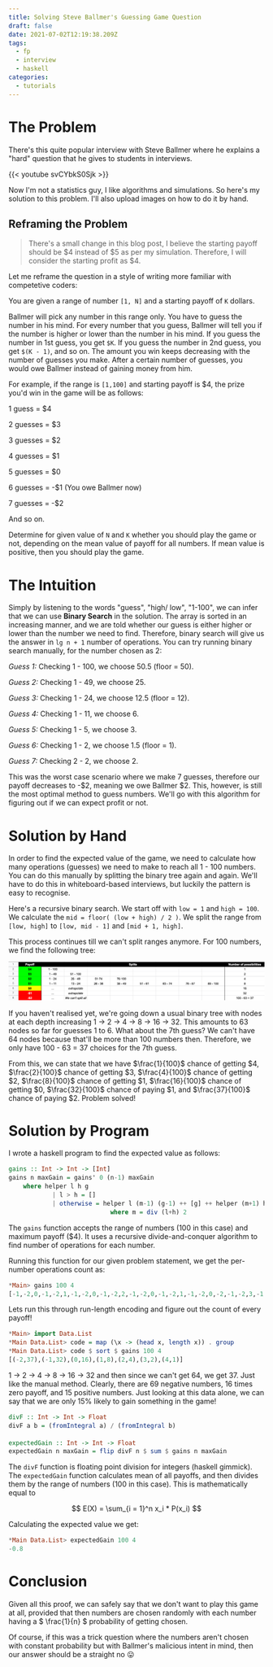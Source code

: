 ```yaml
---
title: Solving Steve Ballmer's Guessing Game Question
draft: false
date: 2021-07-02T12:19:38.209Z
tags:
  - fp
  - interview
  - haskell
categories:
  - tutorials
---
```

# The Problem

There's this quite popular interview with Steve Ballmer where he explains a "hard" question that he gives to students in interviews.

{{< youtube svCYbkS0Sjk >}}

Now I'm not a statistics guy, I like algorithms and simulations. So here's my solution to this problem. I'll also upload images on how to do it by hand.

## Reframing the Problem

> There's a small change in this blog post, I believe the starting payoff should be $4 instead of $5 as per my simulation. Therefore, I will consider the starting profit as $4.

Let me reframe the question in a style of writing more familiar with competetive coders:

You are given a range of number `[1, N]` and a starting payoff of `K` dollars.

Ballmer will pick any number in this range only. You have to guess the number in his mind. For every number that you guess, Ballmer will tell you if the number is higher or lower than the number in his mind. If you guess the number in 1st guess, you get `$K`. If you guess the number in 2nd guess, you get `$(K - 1)`, and so on. The amount you win keeps decreasing with the number of guesses you make. After a certain number of guesses, you would owe Ballmer instead of gaining money from him.

For example, if the range is `[1,100]` and starting payoff is $4, the prize you'd win in the game will be as follows:

1 guess = $4

2 guesses = $3

3 guesses = $2

4 guesses = $1

5 guesses = $0

6 guesses = -$1 (You owe Ballmer now)

7 guesses = -$2

And so on.

Determine for given value of `N` and `K` whether you should play the game or not, depending on the mean value of payoff for all numbers. If mean value is positive, then you should play the game.

# The Intuition

Simply by listening to the words "guess", "high/ low", "1-100", we can infer that we can use **Binary Search** in the solution. The array is sorted in an increasing manner, and we are told whether our guess is either higher or lower than the number we need to find. Therefore, binary search will give us the answer in `lg n + 1` number of operations. You can try running binary search manually, for the number chosen as 2:

*Guess 1:* Checking 1 - 100, we choose 50.5 (floor = 50).

*Guess 2:* Checking 1 - 49, we choose 25.

*Guess 3:* Checking 1 - 24, we choose 12.5 (floor = 12).

*Guess 4:* Checking 1 - 11, we choose 6.

*Guess 5:* Checking 1 - 5, we choose 3.

*Guess 6:* Checking 1 - 2, we choose 1.5 (floor = 1).

*Guess 7:* Checking 2 - 2, we choose 2.

This was the worst case scenario where we make 7 guesses, therefore our payoff decreases to -$2, meaning we owe Ballmer $2. This, however, is still the most optimal method to guess numbers. We'll go with this algorithm for figuring out if we can expect profit or not.

# Solution by Hand

In order to find the expected value of the game, we need to calculate how many operations (guesses) we need to make to reach all 1 - 100 numbers. You can do this manually by splitting the binary tree again and again. We'll have to do this in whiteboard-based interviews, but luckily the pattern is easy to recognise.

Here's a recursive binary search. We start off with `low = 1` and `high = 100`. We calculate the `mid = floor( (low + high) / 2 )`. We split the range from `[low, high]` to `[low, mid - 1]` and `[mid + 1, high]`. 

This process continues till we can't split ranges anymore. For 100 numbers, we find the following tree:

![Excel sheet showing relation 1->2->4->8->16->32 then 100-63 = 37](/uploads/ballmermanual.png "Recursive Binary Search")

If you haven't realised yet, we're going down a usual binary tree with nodes at each depth increasing 1 -> 2 -> 4 -> 8 -> 16 -> 32. This amounts to 63 nodes so far for guesses 1 to 6. What about the 7th guess? We can't have 64 nodes because that'll be more than 100 numbers then. Therefore, we only have 100 - 63 = 37 choices for the 7th guess.

From this, we can state that we have $\frac{1}{100}$ chance of getting \$4, $\frac{2}{100}$ chance of getting \$3, $\frac{4}{100}$ chance of getting \$2, $\frac{8}{100}$ chance of getting \$1, $\frac{16}{100}$ chance of getting \$0, $\frac{32}{100}$ chance of paying \$1, and $\frac{37}{100}$ chance of paying \$2. Problem solved!

# Solution by Program

I wrote a haskell program to find the expected value as follows:

```haskell
gains :: Int -> Int -> [Int]
gains n maxGain = gains' 0 (n-1) maxGain
    where helper l h g
            | l > h = []
            | otherwise = helper l (m-1) (g-1) ++ [g] ++ helper (m+1) h (g-1)
                            where m = div (l+h) 2
```

The `gains` function accepts the range of numbers (100 in this case) and maximum payoff ($4). It uses a recursive divide-and-conquer algorithm to find number of operations for each number.

Running this function for our given problem statement, we get the per-number operations count as:

```haskell
*Main> gains 100 4
[-1,-2,0,-1,-2,1,-1,-2,0,-1,-2,2,-1,-2,0,-1,-2,1,-1,-2,0,-2,-1,-2,3,-1,-2,0,-1,-2,1,-1,-2,0,-1,-2,2,-1,-2,0,-1,-2,1,-1,-2,0,-2,-1,-2,4,-1,-2,0,-1,-2,1,-1,-2,0,-1,-2,2,-1,-2,0,-1,-2,1,-1,-2,0,-2,-1,-2,3,-1,-2,0,-1,-2,1,-1,-2,0,-2,-1,-2,2,-1,-2,0,-1,-2,1,-1,-2,0,-2,-1,-2]
```

Lets run this through run-length encoding and figure out the count of every payoff!

```haskell
*Main> import Data.List
*Main Data.List> code = map (\x -> (head x, length x)) . group
*Main Data.List> code $ sort $ gains 100 4
[(-2,37),(-1,32),(0,16),(1,8),(2,4),(3,2),(4,1)]
```

1 -> 2 -> 4 -> 8 -> 16 -> 32 and then since we can't get 64, we get 37.  Just like the manual method. Clearly, there are 69 negative numbers, 16 times zero payoff, and 15 positive numbers. Just looking at this data alone, we can say that we are only 15% likely to gain something in the game!

```haskell
divF :: Int -> Int -> Float
divF a b = (fromIntegral a) / (fromIntegral b)

expectedGain :: Int -> Int -> Float
expectedGain n maxGain = flip divF n $ sum $ gains n maxGain
```

The `divF` function is floating point division for integers (haskell gimmick). The `expectedGain` function calculates mean of all payoffs, and then divides them by the range of numbers (100 in this case). This is mathematically equal to

$$ E(X) = \sum_{i = 1}^n x_i * P(x_i) $$

Calculating the expected value we get:

```haskell
*Main Data.List> expectedGain 100 4
-0.8
```

# Conclusion

Given all this proof, we can safely say that we don't want to play this game at all, provided that then numbers are chosen randomly with each number having a $ \frac{1}{n} $ probability of getting chosen.

Of course, if this was a trick question where the numbers aren't chosen with constant probability but with Ballmer's malicious intent in mind, then our answer should be a straight no 😛